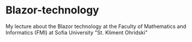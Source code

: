 # Blazor-technology
My lecture about the Blazor technology at the Faculty of Mathematics and Informatics (FMI) at Sofia University "St. Kliment Ohridski"
